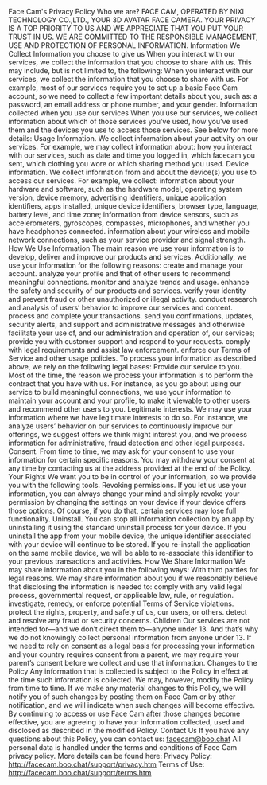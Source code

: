 Face Cam's Privacy Policy
Who we are?
FACE CAM, OPERATED BY NIXI TECHNOLOGY CO.,LTD., YOUR 3D AVATAR FACE CAMERA. YOUR PRIVACY IS A TOP PRIORITY TO US AND WE APPRECIATE THAT YOU PUT YOUR TRUST IN US. WE ARE COMMITTED TO THE RESPONSIBLE MANAGEMENT, USE AND PROTECTION OF PERSONAL INFORMATION.
Information We Collect
Information you choose to give us
When you interact with our services, we collect the information that you choose to share with us. This may include, but is not limited to, the following:
When you interact with our services, we collect the information that you choose to share with us. For example, most of our services require you to set up a basic Face Cam account, so we need to collect a few important details about you, such as: a password, an email address or phone number, and your gender.
Information collected when you use our services
When you use our services, we collect information about which of those services you’ve used, how you’ve used them and the devices you use to access those services. See below for more details:
Usage Information. We collect information about your activity on our services. For example, we may collect information about:
how you interact with our services, such as date and time you logged in, which facecam you sent, which clothing you wore or which sharing method you used.
Device information. We collect information from and about the device(s) you use to access our services. For example, we collect:
information about your hardware and software, such as the hardware model, operating system version, device memory, advertising identifiers, unique application identifiers, apps installed, unique device identifiers, browser type, language, battery level, and time zone;
information from device sensors, such as accelerometers, gyroscopes, compasses, microphones, and whether you have headphones connected.
information about your wireless and mobile network connections, such as your service provider and signal strength.
How We Use Information
The main reason we use your information is to develop, deliver and improve our products and services. Additionally, we use your information for the following reasons:
create and manage your account.
analyze your profile and that of other users to recommend meaningful connections.
monitor and analyze trends and usage.
enhance the safety and security of our products and services.
verify your identity and prevent fraud or other unauthorized or illegal activity.
conduct research and analysis of users’ behavior to improve our services and content.
process and complete your transactions.
send you confirmations, updates, security alerts, and support and administrative messages and otherwise facilitate your use of, and our administration and operation of, our services;
provide you with customer support and respond to your requests.
comply with legal requirements and assist law enforcement.
enforce our Terms of Service and other usage policies.
To process your information as described above, we rely on the following legal bases:
Provide our service to you. Most of the time, the reason we process your information is to perform the contract that you have with us. For instance, as you go about using our service to build meaningful connections, we use your information to maintain your account and your profile, to make it viewable to other users and recommend other users to you.
Legitimate interests. We may use your information where we have legitimate interests to do so. For instance, we analyze users’ behavior on our services to continuously improve our offerings, we suggest offers we think might interest you, and we process information for administrative, fraud detection and other legal purposes.
Consent. From time to time, we may ask for your consent to use your information for certain specific reasons. You may withdraw your consent at any time by contacting us at the address provided at the end of the Policy.
Your Rights
We want you to be in control of your information, so we provide you with the following tools.
Revoking permissions. If you let us use your information, you can always change your mind and simply revoke your permission by changing the settings on your device if your device offers those options. Of course, if you do that, certain services may lose full functionality.
Uninstall. You can stop all information collection by an app by uninstalling it using the standard uninstall process for your device. If you uninstall the app from your mobile device, the unique identifier associated with your device will continue to be stored. If you re-install the application on the same mobile device, we will be able to re-associate this identifier to your previous transactions and activities.
How We Share Information
We may share information about you in the following ways:
With third parties for legal reasons. We may share information about you if we reasonably believe that disclosing the information is needed to:
comply with any valid legal process, governmental request, or applicable law, rule, or regulation.
investigate, remedy, or enforce potential Terms of Service violations.
protect the rights, property, and safety of us, our users, or others.
detect and resolve any fraud or security concerns.
Children
Our services are not intended for—and we don’t direct them to—anyone under 13. And that’s why we do not knowingly collect personal information from anyone under 13. If we need to rely on consent as a legal basis for processing your information and your country requires consent from a parent, we may require your parent’s consent before we collect and use that information.
Changes to the Policy
Any information that is collected is subject to the Policy in effect at the time such information is collected. We may, however, modify the Policy from time to time. If we make any material changes to this Policy, we will notify you of such changes by posting them on Face Cam or by other notification, and we will indicate when such changes will become effective. By continuing to access or use Face Cam after those changes become effective, you are agreeing to have your information collected, used and disclosed as described in the modified Policy.
Contact Us
If you have any questions about this Policy, you can contact us: facecam@boo.chat
All personal data is handled under the terms and conditions of Face Cam privacy policy. More details can be found here:
Privacy Policy: http://facecam.boo.chat/support/privacy.htm
Terms of Use: http://facecam.boo.chat/support/terms.htm